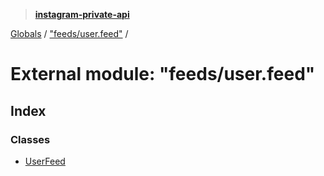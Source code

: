 > **[instagram-private-api](../README.md)**

[Globals](../README.md) / ["feeds/user.feed"](_feeds_user_feed_.md) /

# External module: "feeds/user.feed"

## Index

### Classes

* [UserFeed](../classes/_feeds_user_feed_.userfeed.md)
